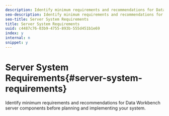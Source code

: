 ```yaml
---
description: Identify minimum requirements and recommendations for Data Workbench server components before planning and implementing your system.
seo-description: Identify minimum requirements and recommendations for Data Workbench server components before planning and implementing your system.
seo-title: Server System Requirements
title: Server System Requirements
uuid: c4487c76-03b9-4755-893b-555d451b1e69
index: y
internal: n
snippet: y
---
```


# Server System Requirements{#server-system-requirements}

Identify minimum requirements and recommendations for Data Workbench server components before planning and implementing your system.

